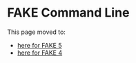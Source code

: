 # FAKE Command Line

This page moved to:

- [here for FAKE 5](fake-commandline.html)
- [here for FAKE 4](legacy-commandline.html)
